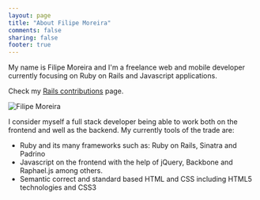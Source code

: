 ```yaml
---
layout: page
title: "About Filipe Moreira"
comments: false
sharing: false
footer: true
---
```


My name is Filipe Moreira and I'm a freelance web and mobile developer currently focusing on Ruby on Rails and Javascript applications.

Check my [Rails contributions](http://contributors.rubyonrails.org/contributors/filipe-moreira/commits) page.


<img src="/images/filipemoreira.jpg" alt="Filipe Moreira" class='about-image'/>

I consider myself a full stack developer being able to work both on the frontend and well as the backend. My currently tools of the trade are:

* Ruby and its many frameworks such as: Ruby on Rails, Sinatra and Padrino
* Javascript on the frontend with the help of jQuery, Backbone and Raphael.js among others.
* Semantic correct and standard based HTML and CSS including HTML5 technologies and CSS3


